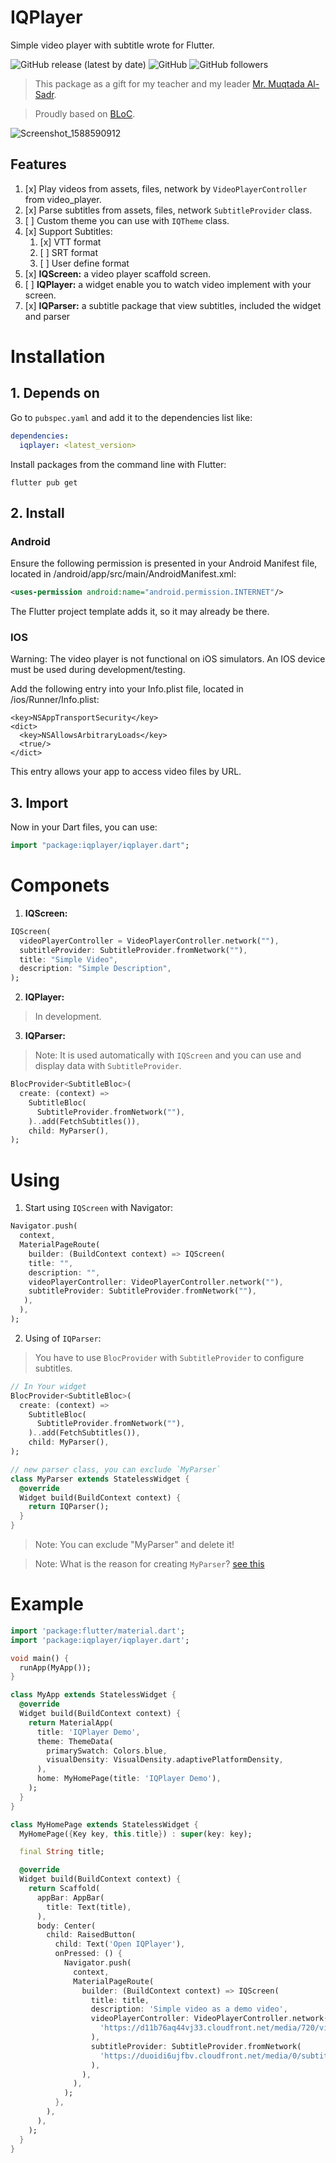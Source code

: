 # IQPlayer

Simple video player with subtitle wrote for Flutter.

![GitHub release (latest by date)](https://img.shields.io/github/v/release/Muhmdhsn313/IQPlayer?style=flat-square)
![GitHub](https://img.shields.io/github/license/muhmdhsn313/iqplayer?style=flat-square)
![GitHub followers](https://img.shields.io/github/followers/muhmdhsn313?style=social)

> This package as a gift for my teacher and my leader [Mr. Muqtada Al-Sadr](https://twitter.com/Mu_AlSadr).

> Proudly based on [BLoC](https://pub.dev/packages/flutter_bloc).

![Screenshot_1588590912](https://user-images.githubusercontent.com/33749659/80967088-75847700-8e1e-11ea-83fc-db6d4c056f26.png)
## Features
1. [x] Play videos from assets, files, network by `VideoPlayerController` from video_player.
2. [x] Parse subtitles from assets, files, network `SubtitleProvider` class.
3. [ ] Custom theme you can use with `IQTheme` class.
4. [x] Support Subtitles:
   1. [x] VTT format
   2. [ ] SRT format
   3. [ ] User define format
5. [x] **IQScreen:** a video player scaffold screen.
6. [ ] **IQPlayer:** a widget enable you to watch video implement with your screen.
7. [x] **IQParser:** a subtitle package that view subtitles, included the widget and parser


# Installation
##  1. Depends on
Go to `pubspec.yaml` and add it to the dependencies list like:

```yaml
dependencies:
  iqplayer: <latest_version>
```

Install packages from the command line with Flutter:

```shell script
flutter pub get
```

## 2. Install

### Android
Ensure the following permission is presented in your Android Manifest file, located in <project root>/android/app/src/main/AndroidManifest.xml:
```xml
<uses-permission android:name="android.permission.INTERNET"/>
```
The Flutter project template adds it, so it may already be there.
### IOS

Warning: The video player is not functional on iOS simulators. An IOS device must be used during development/testing.

Add the following entry into your Info.plist file, located in <project root>/ios/Runner/Info.plist:

```
<key>NSAppTransportSecurity</key>
<dict>
  <key>NSAllowsArbitraryLoads</key>
  <true/>
</dict>
```
This entry allows your app to access video files by URL.


## 3. Import

Now in your Dart files, you can use:

```dart
import "package:iqplayer/iqplayer.dart";
```
# Componets
1. **IQScreen:**
```dart
IQScreen(
  videoPlayerController = VideoPlayerController.network(""),
  subtitleProvider: SubtitleProvider.fromNetwork(""),
  title: "Simple Video",
  description: "Simple Description",
);
```
2. **IQPlayer:**

  > In development.

3. **IQParser:**

> Note: It is used automatically with `IQScreen` and you can use and display data with `SubtitleProvider`.

```dart
BlocProvider<SubtitleBloc>(
  create: (context) =>
    SubtitleBloc(
      SubtitleProvider.fromNetwork(""),
    )..add(FetchSubtitles()),
    child: MyParser(),
);
```

# Using

1. Start using `IQScreen` with Navigator:

```dart
Navigator.push(
  context,
  MaterialPageRoute(
    builder: (BuildContext context) => IQScreen(
    title: "",
    description: "",
    videoPlayerController: VideoPlayerController.network(""),
    subtitleProvider: SubtitleProvider.fromNetwork(""),
   ),
  ),
);
```

2. Using of `IQParser`:

> You have to use `BlocProvider` with `SubtitleProvider` to configure subtitles.

```dart
// In Your widget
BlocProvider<SubtitleBloc>(
  create: (context) =>
    SubtitleBloc(
      SubtitleProvider.fromNetwork(""),
    )..add(FetchSubtitles()),
    child: MyParser(),
);

// new parser class, you can exclude `MyParser`
class MyParser extends StatelessWidget {
  @override
  Widget build(BuildContext context) {
    return IQParser();
  }
}
```
> Note: You can exclude "MyParser" and delete it!

> Note: What is the reason for creating `MyParser`? [see this](https://bloclibrary.dev/#/faqs?id=blocproviderof-fails-to-find-bloc)

# Example
```dart
import 'package:flutter/material.dart';
import 'package:iqplayer/iqplayer.dart';

void main() {
  runApp(MyApp());
}

class MyApp extends StatelessWidget {
  @override
  Widget build(BuildContext context) {
    return MaterialApp(
      title: 'IQPlayer Demo',
      theme: ThemeData(
        primarySwatch: Colors.blue,
        visualDensity: VisualDensity.adaptivePlatformDensity,
      ),
      home: MyHomePage(title: 'IQPlayer Demo'),
    );
  }
}

class MyHomePage extends StatelessWidget {
  MyHomePage({Key key, this.title}) : super(key: key);

  final String title;

  @override
  Widget build(BuildContext context) {
    return Scaffold(
      appBar: AppBar(
        title: Text(title),
      ),
      body: Center(
        child: RaisedButton(
          child: Text('Open IQPlayer'),
          onPressed: () {
            Navigator.push(
              context,
              MaterialPageRoute(
                builder: (BuildContext context) => IQScreen(
                  title: title,
                  description: 'Simple video as a demo video',
                  videoPlayerController: VideoPlayerController.network(
                    'https://d11b76aq44vj33.cloudfront.net/media/720/video/5def7824adbbc.mp4',
                  ),
                  subtitleProvider: SubtitleProvider.fromNetwork(
                    'https://duoidi6ujfbv.cloudfront.net/media/0/subtitles/5675420c9d9a3.vtt'
                  ),
                ),
              ),
            );
          },
        ),
      ),
    );
  }
}

```

